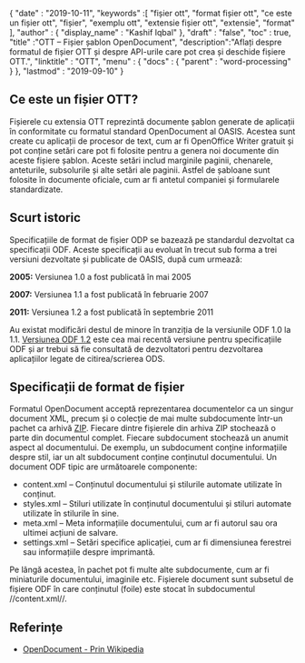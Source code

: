 {
  "date" : "2019-10-11",
  "keywords" :[ "fișier ott", "format fișier ott", "ce este un fișier ott", "fișier", "exemplu ott", "extensie fișier ott", "extensie", "format" ],
  "author" : {
    "display_name" : "Kashif Iqbal"
},
  "draft" : "false",
  "toc" : true,
  "title" :"OTT – Fișier șablon OpenDocument",
  "description":"Aflați despre formatul de fișier OTT și despre API-urile care pot crea și deschide fișiere OTT.",
  "linktitle" : "OTT",
  "menu" : {
    "docs" : {
      "parent" : "word-processing"
}
},
  "lastmod" : "2019-09-10"
}

## Ce este un fișier OTT?

Fișierele cu extensia OTT reprezintă documente șablon generate de aplicații în conformitate cu formatul standard OpenDocument al OASIS. Acestea sunt create cu aplicații de procesor de text, cum ar fi OpenOffice Writer gratuit și pot conține setări care pot fi folosite pentru a genera noi documente din aceste fișiere șablon. Aceste setări includ marginile paginii, chenarele, anteturile, subsolurile și alte setări ale paginii. Astfel de șabloane sunt folosite în documente oficiale, cum ar fi antetul companiei și formularele standardizate.

## Scurt istoric ##

Specificațiile de format de fișier ODP se bazează pe standardul dezvoltat ca specificații ODF. Aceste specificații au evoluat în trecut sub forma a trei versiuni dezvoltate și publicate de OASIS, după cum urmează:

**2005:** Versiunea 1.0 a fost publicată în mai 2005

**2007:** Versiunea 1.1 a fost publicată în februarie 2007

**2011:** Versiunea 1.2 a fost publicată în septembrie 2011

Au existat modificări destul de minore în tranziția de la versiunile ODF 1.0 la 1.1. [Versiunea ODF 1.2](https://www.oasis-open.org/standards#opendocumentv1.2) este cea mai recentă versiune pentru specificațiile ODF și ar trebui să fie consultată de dezvoltatori pentru dezvoltarea aplicațiilor legate de citirea/scrierea ODS.

## Specificații de format de fișier

Formatul OpenDocument acceptă reprezentarea documentelor ca un singur document XML, precum și o colecție de mai multe subdocumente într-un pachet ca arhivă [ZIP](/ro/compression/zip/). Fiecare dintre fișierele din arhiva ZIP stochează o parte din documentul complet. Fiecare subdocument stochează un anumit aspect al documentului. De exemplu, un subdocument conține informațiile despre stil, iar un alt subdocument conține conținutul documentului. Un document ODF tipic are următoarele componente:

* content.xml – Conținutul documentului și stilurile automate utilizate în conținut.
* styles.xml – Stiluri utilizate în conținutul documentului și stiluri automate utilizate în stilurile în sine.
* meta.xml – Meta informațiile documentului, cum ar fi autorul sau ora ultimei acțiuni de salvare.
* settings.xml – Setări specifice aplicației, cum ar fi dimensiunea ferestrei sau informațiile despre imprimantă.

Pe lângă acestea, în pachet pot fi multe alte subdocumente, cum ar fi miniaturile documentului, imaginile etc. Fișierele document sunt subsetul de fișiere ODF în care conținutul (foile) este stocat în subdocumentul //content.xml//.

## Referințe ##

* [OpenDocument - Prin Wikipedia](https://en.wikipedia.org/wiki/OpenDocument)

